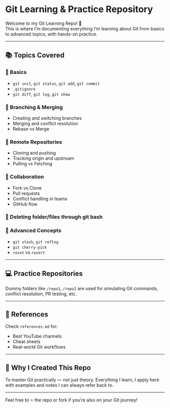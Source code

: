 # Git Learning & Practice Repository

Welcome to my Git Learning Repo! 🎯  
This is where I’m documenting everything I’m learning about Git from basics to advanced topics, with hands-on practice.

---

## 📚 Topics Covered

### 🔹 Basics
- `git init`, `git status`, `git add`, `git commit`
- `.gitignore`
- `git diff`, `git log`, `git show`

### 🔹 Branching & Merging
- Creating and switching branches
- Merging and conflict resolution
- Rebase vs Merge

### 🔹 Remote Repositories
- Cloning and pushing
- Tracking origin and upstream
- Pulling vs Fetching

### 🔹 Collaboration
- Fork vs Clone
- Pull requests
- Conflict handling in teams
- GitHub flow

### 🔹 Deleting folder/files through git bash

### 🔹 Advanced Concepts
- `git stash`, `git reflog`
- `git cherry-pick`
- `reset` vs `revert`

---

## 💻 Practice Repositories

Dummy folders like `/repo1`, `/repo2` are used for simulating Git commands, conflict resolution, PR testing, etc.

---

## 🔗 References

Check `references.md` for:
- Best YouTube channels
- Cheat sheets
- Real-world Git workflows

---

## 🚀 Why I Created This Repo

To master Git practically — not just theory. Everything I learn, I apply here with examples and notes I can always refer back to.

---

Feel free to ⭐ the repo or fork if you’re also on your Git journey!

